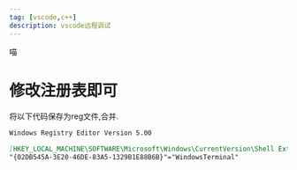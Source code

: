 ```yaml
---
tag: [vscode,c++]
description: vscode远程调试
---
```

喵
<!--more-->

# 修改注册表即可
将以下代码保存为reg文件,合并.
```markdown
Windows Registry Editor Version 5.00

[HKEY_LOCAL_MACHINE\SOFTWARE\Microsoft\Windows\CurrentVersion\Shell Extensions\Blocked]
"{02DB545A-3E20-46DE-83A5-1329B1E88B6B}"="WindowsTerminal"

```
